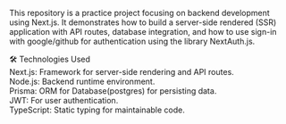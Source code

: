 This repository is a practice project focusing on backend development using Next.js. It demonstrates how to build a server-side rendered (SSR) application with API routes, database integration, and how to use sign-in with google/github for authentication using the library NextAuth.js.


🛠️ Technologies Used <br>
  Next.js: Framework for server-side rendering and API routes.<br>
  Node.js: Backend runtime environment.<br>
  Prisma: ORM for Database(postgres) for persisting data.<br>
  JWT: For user authentication.<br>
  TypeScript: Static typing for maintainable code.

